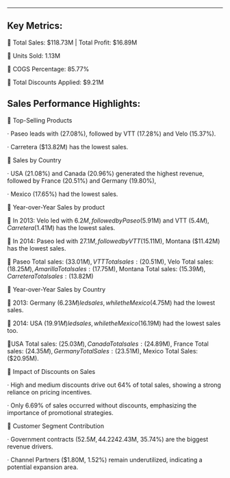 ________________________________________
Key Metrics:
--

📌 Total Sales: $118.73M | Total Profit: $16.89M

📌 Units Sold: 1.13M

📌 COGS Percentage: 85.77%

📌 Total Discounts Applied: $9.21M


Sales Performance Highlights:
--

🔹 Top-Selling Products

· Paseo leads with (27.08%), followed by VTT (17.28%) and Velo (15.37%).

· Carretera ($13.82M) has the lowest sales.

🔹 Sales by Country

· USA (21.08%) and Canada (20.96%) generated the highest revenue,
     followed by France (20.51%) and Germany (19.80%),
 
· Mexico (17.65%) had the lowest sales.

🔹 Year-over-Year Sales by product

📌 In 2013: Velo led with $6.2M, followed by Paseo($5.91M) and VTT ($5.4M),
 Carretera ($1.41M) has the lowest sales.
 
📌 In 2014: Paseo led with $27.1M, followed by VTT ($15.11M),
 Montana ($11.42M) has the lowest sales.

📌 Paseo Total sales: ($33.01M), VTT Total sales: ($20.51M), Velo Total sales: ($18.25M), Amarilla Total sales: ($17.75M), Montana Total sales: ($15.39M), Carretera Total sales: ($13.82M)

🔹 Year-over-Year Sales by Country

📌 2013: Germany ($6.23M) led sales, while the Mexico ($4.75M) had the lowest sales.

📌 2014: USA ($19.91M) led sales, while the Mexico ($16.19M) had the lowest sales too.

📌USA Total sales: ($25.03M), Canada Total sales: ($24.89M),
France Total sales: ($24.35M), Germany Total Sales: ($23.51M), 
 Mexico Total Sales: ($20.95M).

🔹 Impact of Discounts on Sales

· High and medium discounts drive out 64% of total sales, showing a strong reliance on pricing incentives.

· Only 6.69% of sales occurred without discounts, emphasizing the importance of promotional strategies.

🔹 Customer Segment Contribution

· Government contracts ($52.5M, 44.22%) and small businesses ($42.43M, 35.74%) are the biggest revenue drivers.

· Channel Partners ($1.80M, 1.52%) remain underutilized, indicating a potential expansion area.

